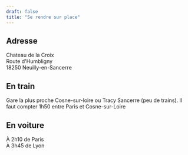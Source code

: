 ```yaml
---
draft: false
title: "Se rendre sur place"
--- 
```

## Adresse
Chateau de la Croix\
Route d'Humbligny\
18250 Neuilly-en-Sancerre

## En train
Gare la plus proche Cosne-sur-loire ou Tracy Sancerre (peu de trains).
Il faut compter 1h50 entre Paris et Cosne-sur-Loire

## En voiture
 À 2h10 de Paris\
 À 3h45 de Lyon